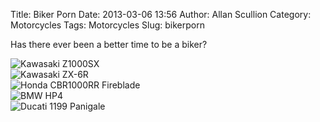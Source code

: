Title: Biker Porn
Date: 2013-03-06 13:56
Author: Allan Scullion
Category: Motorcycles
Tags: Motorcycles
Slug: bikerporn

Has there ever been a better time to be a biker?

![Kawasaki Z1000SX]({filename}/images/bikes/Z1000SX.jpg)  
![Kawasaki ZX-6R]({filename}/images/bikes/Ninja636.jpg)  
![Honda CBR1000RR Fireblade]({filename}/images/bikes/cbr1000rr-fireblade-2013-hrc.jpg)  
![BMW HP4]({filename}/images/bikes/BMW-HP4.jpg)  
![Ducati 1199 Panigale]({filename}/images/bikes/Ducati-Panigale-1199.jpg)

